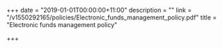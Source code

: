 +++
date = "2019-01-01T00:00:00+11:00"
description = ""
link = "/v1550292165/policies/Electronic_funds_management_policy.pdf"
title = "Electronic funds management policy"

+++

